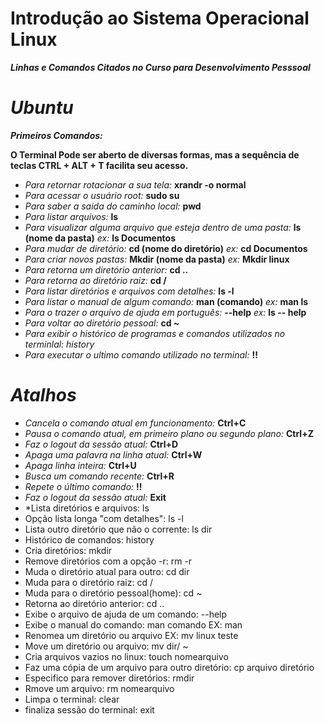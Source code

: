 # Introdução ao Sistema Operacional Linux
***Linhas e Comandos Citados no Curso para Desenvolvimento Pesssoal***
  
# ***Ubuntu*** 

***Primeiros Comandos:***
       
 **O Terminal Pode ser aberto de diversas formas, mas a sequência de teclas CTRL + ALT + T facilita seu acesso.**    

- *Para retornar rotacionar a sua tela:* **xrandr -o normal**
- *Para acessar o usuário root:* **sudo su**
- *Para saber a saida do caminho local:* **pwd**
- *Para listar arquivos:* **ls**
- *Para visualizar alguma arquivo que esteja dentro de uma pasta:* **ls (nome da pasta)**
  *ex:* **ls Documentos**
- *Para mudar de diretório:* **cd (nome do diretório)**
  *ex:* **cd Documentos**
- *Para criar novos pastas:* **Mkdir (nome da pasta)**
  *ex:* **Mkdir linux**
- *Para retorna um diretório anterior:* **cd ..**
- *Para retorna ao diretório raiz:* **cd /**
- *Para listar diretórios e arquivos com detalhes:* **ls -l**
- *Para listar o manual de algum comando:* **man (comando)**
     *ex:* **man ls**
- *Para o trazer o arquivo de ajuda em português:* **--help**
   *ex:* **ls -- help**
- *Para voltar ao diretório pessoal:* **cd ~**
- *Para exibir o histórico de programas e comandos utilizados no terminlal: history*
- *Para executar o ultimo comando utilizado no terminal:* **!!**
                
# ***Atalhos*** 

- *Cancela o comando atual em funcionamento:* **Ctrl+C**
- *Pausa o comando atual, em primeiro plano ou segundo plano:* **Ctrl+Z**
- *Faz o logout da sessão atual:* **Ctrl+D**
- *Apaga uma palavra na linha atual:* **Ctrl+W**
- *Apaga linha inteira:* **Ctrl+U**
- *Busca um comando recente:* **Ctrl+R**
- *Repete o último comando:* **!!**
- *Faz o logout da sessão atual:* **Exit**
- *Lista diretórios e arquivos: ls
- Opção lista longa "com detalhes": ls -l
- Lista outro diretório que não o corrente: ls dir
- Histórico de comandos: history
- Cria diretórios: mkdir
- Remove diretórios com a opção -r: rm -r
- Muda o diretório atual para outro: cd dir
- Muda para o diretório raiz: cd /
- Muda para o diretório pessoal(home): cd ~
- Retorna ao diretório anterior: cd ..
- Exibe o arquivo de ajuda de um comando: --help  
- Exibe o manual do comando: man comando
  EX: man 
- Renomea um diretório ou arquivo
  EX: mv linux teste
- Move um diretório ou arquivo: mv dir/ ~
- Cria arquivos vazios no linux: touch nomearquivo
- Faz uma cópia de um arquivo para outro diretório: cp arquivo diretório
- Especifico para remover diretórios: rmdir
- Rmove um arquivo: rm nomearquivo
- Limpa o terminal: clear
- finaliza sessão do terminal: exit

